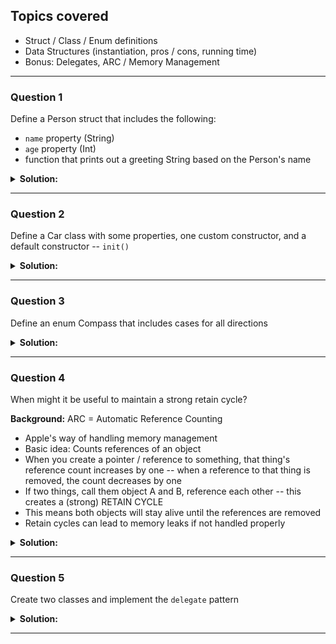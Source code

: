 ## Topics covered
* Struct / Class / Enum definitions
* Data Structures (instantiation, pros / cons, running time)
* Bonus: Delegates, ARC / Memory Management
--------

### Question 1
Define a Person struct that includes the following:
* `name` property (String)
* `age` property (Int)  
* function that prints out a greeting String based on the Person's name

<details>
 <summary><strong>Solution:</strong></summary><br>

```Swift
 struct Person {
   let name: String
   let age: Int

   func greeting() {
     print("Hello, \(name)")
   }
 }
 ```
</details>

--------

### Question 2
Define a Car class with some properties, one custom constructor, and a default constructor -- `init()`

<details>
 <summary><strong>Solution:</strong></summary><br>

 ```Swift
 class Car {
   let model: String
   let year: Int

   init() {
     model = ""
     year = 0
   }

   init(model: String, year: Int) {
     model = model
     year =  year
   }
 }
 ```
</details>

--------

### Question 3
Define an enum Compass that includes cases for all directions

<details>
 <summary><strong>Solution:</strong></summary><br>

 ```Swift
 enum Compass {
   case north, east, south, west
 }
 ```
</details>

--------

### Question 4
When might it be useful to maintain a strong retain cycle?

**Background:**
ARC = Automatic Reference Counting
* Apple's way of handling memory management
* Basic idea: Counts references of an object
* When you create a pointer / reference to something, that thing's reference count increases by one -- when a reference to that thing is removed, the count decreases by one
* If two things, call them object A and B, reference each other -- this creates a (strong) RETAIN CYCLE
* This means both objects will stay alive until the references are removed
* Retain cycles can lead to memory leaks if not handled properly

<details>
 <summary><strong>Solution:</strong></summary><br>

It might be useful to maintain a strong retain cycle when an operation should outlive the entity that initiated it.

</details>

--------

### Question 5
Create two classes and implement the `delegate` pattern

<details>
 <summary><strong>Solution:</strong></summary><br>

 Step 1: Create two structs
 ```Swift
 struct A {}

 struct B {}
 ```

 Step 2: Create a protocol delegate for one of the classes and write simple method signature for delegate to implement
 ```Swift
 protocol ADelegate {
   func someDelegateFunc()
 }
 ```

 Step 3: Create a delegate property on A with a method that will call the delegate function
 ```Swift
 struct A {
   var delegate: ADelegate?

   func delegatedMethod() {
     print("Here")
     delegate?.someDelegateFunc()
   }
 }
 ```

 Step 4: Inherit the protocol on the correct class -- put a print statement here to test
 ```Swift
   struct B: ADelegate {
     func someDelegateFunc() {
       print("Inside delegate")
     }
   }
 ```

 Step 5: Create instances of these classes and set the delegate of the proper class
 ```Swift
 var a = A()
 let b = B()

 a.delegate = b
 ```

 Step 6: Call the function on the parent (the class that doesn't inherit the protocol)
 ```Swift
 a.delegatedMethod()
 ```
</details>

--------
